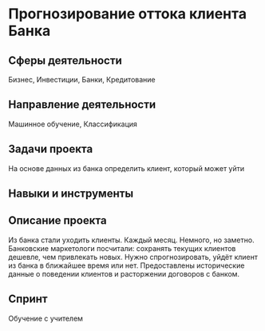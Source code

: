# Прогнозирование оттока клиента Банка

## Сферы деятельности 
Бизнес, Инвестиции, Банки, Кредитование

## Направление деятельности 
Машинное обучение, Классификация

## Задачи проекта
На основе данных из банка определить клиент, который может уйти

## Навыки и инструменты


## Описание проекта
Из банка стали уходить клиенты. Каждый месяц. Немного, но заметно. Банковские маркетологи посчитали: сохранять текущих клиентов дешевле, чем привлекать новых.
Нужно спрогнозировать, уйдёт клиент из банка в ближайшее время или нет. Предоставлены исторические данные о поведении клиентов и расторжении договоров с банком.

## Спринт 
Обучение с учителем
